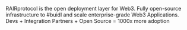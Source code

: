 RAIRprotocol is the open deployment layer for Web3. Fully open-source infrastructure to #buidl and scale enterprise-grade Web3 Applications. Devs + Integration Partners + Open Source = 1000x more adoption
